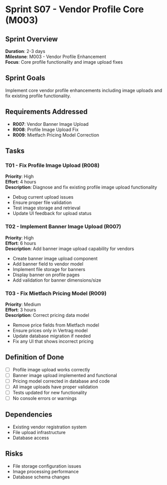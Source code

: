 # Sprint S07 - Vendor Profile Core (M003)

## Sprint Overview
**Duration**: 2-3 days  
**Milestone**: M003 - Vendor Profile Enhancement  
**Focus**: Core profile functionality and image upload fixes

## Sprint Goals
Implement core vendor profile enhancements including image uploads and fix existing profile functionality.

## Requirements Addressed
- **R007**: Vendor Banner Image Upload
- **R008**: Profile Image Upload Fix 
- **R009**: Mietfach Pricing Model Correction

## Tasks

### T01 - Fix Profile Image Upload (R008)
**Priority**: High  
**Effort**: 4 hours  
**Description**: Diagnose and fix existing profile image upload functionality
- Debug current upload issues
- Ensure proper file validation
- Test image storage and retrieval
- Update UI feedback for upload status

### T02 - Implement Banner Image Upload (R007)
**Priority**: High  
**Effort**: 6 hours  
**Description**: Add banner image upload capability for vendors
- Create banner image upload component
- Add banner field to vendor model
- Implement file storage for banners
- Display banner on profile pages
- Add validation for banner dimensions/size

### T03 - Fix Mietfach Pricing Model (R009)
**Priority**: Medium  
**Effort**: 3 hours  
**Description**: Correct pricing data model
- Remove price fields from Mietfach model
- Ensure prices only in Vertrag model
- Update database migration if needed
- Fix any UI that shows incorrect pricing

## Definition of Done
- [ ] Profile image upload works correctly
- [ ] Banner image upload implemented and functional
- [ ] Pricing model corrected in database and code
- [ ] All image uploads have proper validation
- [ ] Tests updated for new functionality
- [ ] No console errors or warnings

## Dependencies
- Existing vendor registration system
- File upload infrastructure
- Database access

## Risks
- File storage configuration issues
- Image processing performance
- Database schema changes
